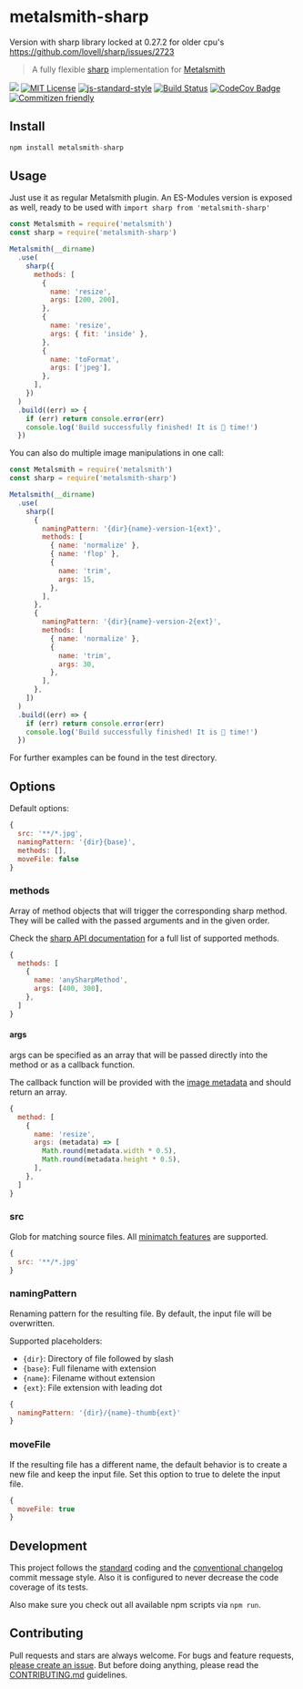 # metalsmith-sharp

Version with sharp library locked at 0.27.2 for older cpu's https://github.com/lovell/sharp/issues/2723

> A fully flexible [sharp](https://sharp.pixelplumbing.com/) implementation for [Metalsmith](http://www.metalsmith.io/)

[![](https://img.shields.io/npm/v/metalsmith-sharp.svg)](https://www.npmjs.com/package/metalsmith-sharp)
[![MIT License](https://img.shields.io/badge/license-MIT-blue.svg)](https://axe312.mit-license.org)
[![js-standard-style](https://img.shields.io/badge/code%20style-standard-brightgreen.svg?style=flat)](https://github.com/feross/standard)
[![Build Status](https://img.shields.io/circleci/project/axe312ger/metalsmith-sharp.svg?maxAge=2592000)](https://circleci.com/gh/axe312ger/metalsmith-sharp)
[![CodeCov Badge](https://img.shields.io/codecov/c/github/axe312ger/metalsmith-sharp.svg?maxAge=2592000)](https://codecov.io/gh/axe312ger/metalsmith-sharp)
[![Commitizen friendly](https://img.shields.io/badge/commitizen-friendly-brightgreen.svg)](http://commitizen.github.io/cz-cli/)

## Install

```js
npm install metalsmith-sharp
```

## Usage

Just use it as regular Metalsmith plugin. An ES-Modules version is exposed as well, ready to be used with `import sharp from 'metalsmith-sharp'`

```js
const Metalsmith = require('metalsmith')
const sharp = require('metalsmith-sharp')

Metalsmith(__dirname)
  .use(
    sharp({
      methods: [
        {
          name: 'resize',
          args: [200, 200],
        },
        {
          name: 'resize',
          args: { fit: 'inside' },
        },
        {
          name: 'toFormat',
          args: ['jpeg'],
        },
      ],
    })
  )
  .build((err) => {
    if (err) return console.error(err)
    console.log('Build successfully finished! It is 🥙 time!')
  })
```

You can also do multiple image manipulations in one call:

```js
const Metalsmith = require('metalsmith')
const sharp = require('metalsmith-sharp')

Metalsmith(__dirname)
  .use(
    sharp([
      {
        namingPattern: '{dir}{name}-version-1{ext}',
        methods: [
          { name: 'normalize' },
          { name: 'flop' },
          {
            name: 'trim',
            args: 15,
          },
        ],
      },
      {
        namingPattern: '{dir}{name}-version-2{ext}',
        methods: [
          { name: 'normalize' },
          {
            name: 'trim',
            args: 30,
          },
        ],
      },
    ])
  )
  .build((err) => {
    if (err) return console.error(err)
    console.log('Build successfully finished! It is 🥙 time!')
  })
```

For further examples can be found in the test directory.

## Options

Default options:

```js
{
  src: '**/*.jpg',
  namingPattern: '{dir}{base}',
  methods: [],
  moveFile: false
}
```

### methods

Array of method objects that will trigger the corresponding sharp method. They will be called with the passed arguments and in the given order.

Check the [sharp API documentation](https://sharp.pixelplumbing.com/api-constructor) for a full list of supported methods.

```js
{
  methods: [
    {
      name: 'anySharpMethod',
      args: [400, 300],
    },
  ]
}
```

#### args

args can be specified as an array that will be passed directly into the method or as a callback function.

The callback function will be provided with the [image metadata](http://sharp.dimens.io/en/stable/api-input/#metadata) and should return an array.

```js
{
  method: [
    {
      name: 'resize',
      args: (metadata) => [
        Math.round(metadata.width * 0.5),
        Math.round(metadata.height * 0.5),
      ],
    },
  ]
}
```

### src

Glob for matching source files. All [minimatch features](https://github.com/isaacs/minimatch#features) are supported.

```js
{
  src: '**/*.jpg'
}
```

### namingPattern

Renaming pattern for the resulting file. By default, the input file will be overwritten.

Supported placeholders:

- `{dir}`: Directory of file followed by slash
- `{base}`: Full filename with extension
- `{name}`: Filename without extension
- `{ext}`: File extension with leading dot

```js
{
  namingPattern: '{dir}/{name}-thumb{ext}'
}
```

### moveFile

If the resulting file has a different name, the default behavior is to create a new file and keep the input file. Set this option to true to delete the input file.

```js
{
  moveFile: true
}
```

## Development

This project follows the [standard](https://github.com/feross/standard) coding and the [conventional changelog](https://github.com/conventional-changelog/conventional-changelog-angular/blob/master/convention.md) commit message style. Also it is configured to never decrease the code coverage of its tests.

Also make sure you check out all available npm scripts via `npm run`.

## Contributing

Pull requests and stars are always welcome. For bugs and feature requests, [please create an issue](https://github.com/axe312ger/metalsmith-sharp/issues/new).
But before doing anything, please read the [CONTRIBUTING.md](./CONTRIBUTING.md) guidelines.
